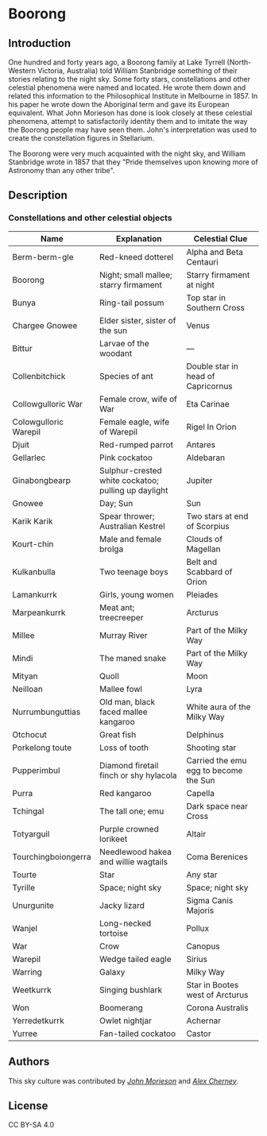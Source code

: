 # Boorong

## Introduction

One hundred and forty years ago, a Boorong family at Lake Tyrrell (North-Western Victoria, Australia) told William Stanbridge something of their stories relating to the night sky. Some forty stars, constellations and other celestial phenomena were named and located. He wrote them down and related this information to the Philosophical Institute in Melbourne in 1857. In his paper he wrote down the Aboriginal term and gave its European equivalent. What John Morieson has done is look closely at these celestial phenomena, attempt to satisfactorily identity them and to imitate the way the Boorong people may have seen them. John's interpretation was used to create the constellation figures in Stellarium.

The Boorong were very much acquainted with the night sky, and William Stanbridge wrote in 1857 that they &quot;Pride themselves upon knowing more of Astronomy than any other tribe&quot;.

## Description

### Constellations and other celestial objects

|Name|Explanation|Celestial Clue|
|----|-----------|--------------|
|<notr>Berm-berm-gle</notr>|Red-kneed dotterel|Alpha and Beta Centauri|
|<notr>Boorong</notr>|Night; small mallee; starry firmament|Starry firmament at night|
|<notr>Bunya</notr>|Ring-tail possum|Top star in Southern Cross|
|<notr>Chargee Gnowee</notr>|Elder sister, sister of the sun|Venus|
|<notr>Bittur</notr>|Larvae of the woodant|&mdash;|
|<notr>Collenbitchick</notr>|Species of ant|Double star in head of Capricornus|
|<notr>Collowgulloric War</notr>|Female crow, wife of War|Eta Carinae|
|<notr>Colowgulloric Warepil</notr>|Female eagle, wife of Warepil|Rigel In Orion|
|<notr>Djuit</notr>|Red-rumped parrot|Antares|
|<notr>Gellarlec</notr>|Pink cockatoo|Aldebaran|
|<notr>Ginabongbearp</notr>|Sulphur-crested white cockatoo; pulling up daylight|Jupiter|
|<notr>Gnowee</notr>|Day; Sun|Sun|
|<notr>Karik Karik</notr>|Spear thrower; Australian Kestrel|Two stars at end of Scorpius|
|<notr>Kourt-chin</notr>|Male and female brolga|Clouds of Magellan|
|<notr>Kulkanbulla</notr>|Two teenage boys|Belt and Scabbard of Orion|
|<notr>Lamankurrk</notr>|Girls, young women|Pleiades|
|<notr>Marpeankurrk</notr>|Meat ant; treecreeper|Arcturus|
|<notr>Millee</notr>|Murray River|Part of the Milky Way|
|<notr>Mindi</notr>|The maned snake|Part of the Milky Way|
|<notr>Mityan</notr>|Quoll|Moon|
|<notr>Neilloan</notr>|Mallee fowl|Lyra|
|<notr>Nurrumbunguttias</notr>|Old man, black faced mallee kangaroo|White aura of the Milky Way|
|<notr>Otchocut</notr>|Great fish|Delphinus|
|<notr>Porkelong toute</notr>|Loss of tooth|Shooting star|
|<notr>Pupperimbul</notr>|Diamond firetail finch or shy hylacola|Carried the emu egg to become the Sun|
|<notr>Purra</notr>|Red kangaroo|Capella|
|<notr>Tchingal</notr>|The tall one; emu|Dark space near Cross|
|<notr>Totyarguil</notr>|Purple crowned lorikeet|Altair|
|<notr>Tourchingboiongerra</notr>|Needlewood hakea and willie wagtails|Coma Berenices|
|<notr>Tourte</notr>|Star|Any star|
|<notr>Tyrille</notr>|Space; night sky|Space; night sky|
|<notr>Unurgunite</notr>|Jacky lizard|Sigma Canis Majoris|
|<notr>Wanjel</notr>|Long-necked tortoise|Pollux|
|<notr>War</notr>|Crow|Canopus|
|<notr>Warepil</notr>|Wedge tailed eagle|Sirius|
|<notr>Warring</notr>|Galaxy|Milky Way|
|<notr>Weetkurrk</notr>|Singing bushlark|Star in Bootes west of Arcturus|
|<notr>Won</notr>|Boomerang|Corona Australis|
|<notr>Yerredetkurrk</notr>|Owlet nightjar|Achernar|
|<notr>Yurree</notr>|Fan-tailed cockatoo|Castor|

## Authors

This sky culture was contributed by *[John Morieson](http://www.johnmorieson.com)* and *[Alex Cherney](http://www.terrastro.com)*.

## License

CC BY-SA 4.0
